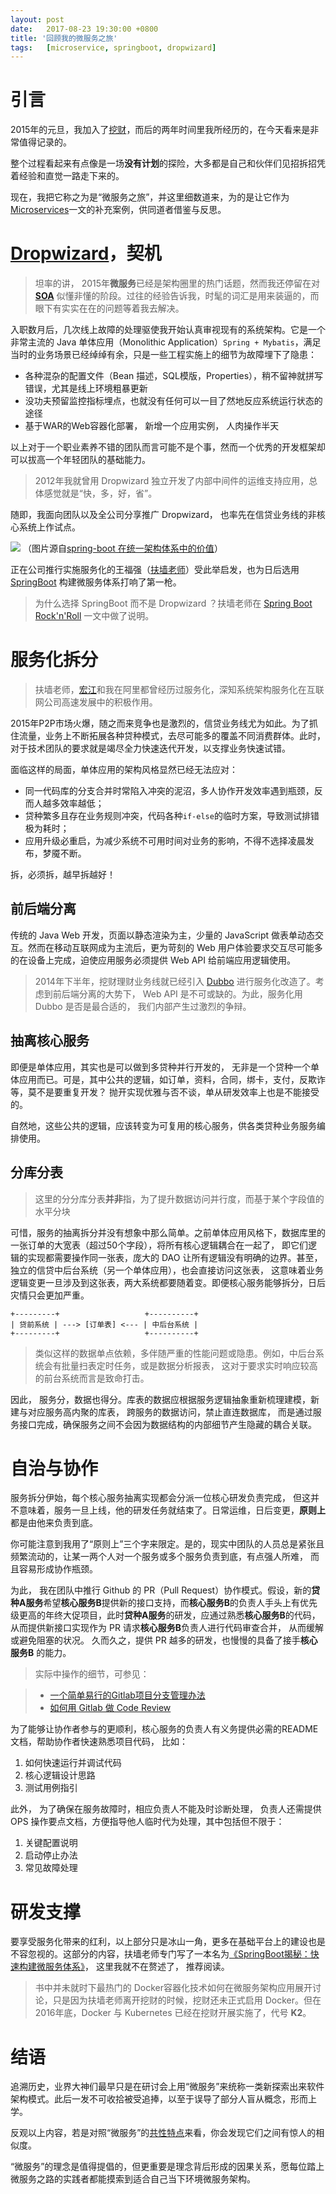 ```yaml
---
layout:	post
date: 	2017-08-23 19:30:00 +0800
title: '回顾我的微服务之旅'
tags:	[microservice, springboot, dropwizard]
---
```


# 引言

2015年的元旦，我加入了[挖财](http://www.wacai.com/)，而后的两年时间里我所经历的，在今天看来是非常值得记录的。

整个过程看起来有点像是一场**没有计划**的探险，大多都是自己和伙伴们见招拆招凭着经验和直觉一路走下来的。

现在，我把它称之为是“微服务之旅”，并这里细数道来，为的是让它作为[Microservices][ms]一文的补充案例，供同道者借鉴与反思。

<!--more-->

# [Dropwizard](http://www.dropwizard.io/1.1.4/docs/)，契机

> 坦率的讲， 2015年**微服务**已经是架构圈里的热门话题，然而我还停留在对 [**SOA**](https://martinfowler.com/bliki/ServiceOrientedAmbiguity.html) 似懂非懂的阶段。过往的经验告诉我，时髦的词汇是用来装逼的，而眼下有实实在在的问题等着我去解决。

入职数月后，几次线上故障的处理驱使我开始认真审视现有的系统架构。它是一个非常主流的 Java 单体应用（Monolithic Application）`Spring + Mybatis`，满足当时的业务场景已经绰绰有余，只是一些工程实施上的细节为故障埋下了隐患：

* 各种混杂的配置文件（Bean 描述，SQL模版，Properties），稍不留神就拼写错误，尤其是线上环境粗暴更新
* 没功夫预留监控指标埋点，也就没有任何可以一目了然地反应系统运行状态的途径
* 基于WAR的Web容器化部署， 新增一个应用实例， 人肉操作半天

以上对于一个职业素养不错的团队而言可能不是个事，然而一个优秀的开发框架却可以拔高一个年轻团队的基础能力。

> 2012年我就曾用 Dropwizard 独立开发了内部中间件的运维支持应用，总体感觉就是“快，多，好，省”。

随即，我面向团队以及全公司分享推广 Dropwizard， 也率先在信贷业务线的非核心系统上作试点。

![](media/15035744851157.jpg)
（图片源自[spring-boot 在统一架构体系中的价值](https://speakerdeck.com/zhongl/spring-boot-zai-tong-jia-gou-ti-xi-zhong-de-jie-zhi)）

正在公司推行实施服务化的王福强（[扶墙老师](https://afoo.me/)）受此举启发，也为日后选用 [SpringBoot](http://projects.spring.io/spring-boot/) 构建微服务体系打响了第一枪。

> 为什么选择 SpringBoot 而不是 Dropwizard ？扶墙老师在 [Spring Boot Rock'n'Roll](https://afoo.me/posts/2015-07-09-how-spring-boot-works.html) 一文中做了说明。

# 服务化拆分

> 扶墙老师，[宏江](http://hongjiang.info/)和我在阿里都曾经历过服务化，深知系统架构服务化在互联网公司高速发展中的积极作用。
 
2015年P2P市场火爆，随之而来竞争也是激烈的，信贷业务线尤为如此。为了抓住流量，业务上不断拓展各种贷种模式，去尽可能多的覆盖不同消费群体。此时，对于技术团队的要求就是竭尽全力快速迭代开发，以支撑业务快速试错。

面临这样的局面，单体应用的架构风格显然已经无法应对：

* 同一代码库的分支合并时常陷入冲突的泥沼，多人协作开发效率遇到瓶颈，反而人越多效率越低；
* 贷种繁多且存在业务规则冲突，代码各种`if-else`的临时方案，导致测试排错极为耗时；
* 应用升级必重启，为减少系统不可用时间对业务的影响，不得不选择凌晨发布，梦魇不断。

拆，必须拆，越早拆越好！

## 前后端分离

传统的 Java Web 开发，页面以静态渲染为主，少量的 JavaScript 做表单动态交互。然而在移动互联网成为主流后，更为苛刻的 Web 用户体验要求交互尽可能多的在设备上完成，迫使应用服务必须提供 Web API 给前端应用逻辑使用。

> 2014年下半年，挖财理财业务线就已经引入 [Dubbo](http://dubbo.io/) 进行服务化改造了。考虑到前后端分离的大势下， Web API 是不可或缺的。为此，服务化用 Dubbo 是否是最合适的， 我们内部产生过激烈的争辩。

## 抽离核心服务

即便是单体应用，其实也是可以做到多贷种并行开发的， 无非是一个贷种一个单体应用而已。可是，其中公共的逻辑，如订单，资料，合同，绑卡，支付，反欺诈等，莫不是要重复开发？ 抛开实现优雅与否不谈，单从研发效率上也是不能接受的。

自然地，这些公共的逻辑，应该转变为可复用的核心服务，供各类贷种业务服务编排使用。

## 分库分表

> 这里的分分库分表**并非**指，为了提升数据访问并行度，而基于某个字段值的水平分块

可惜，服务的抽离拆分并没有想象中那么简单。之前单体应用风格下，数据库里的一张订单的大宽表（超过50个字段），将所有核心逻辑耦合在一起了， 即它们逻辑的实现都需要操作同一张表，庞大的 DAO 让所有逻辑没有明确的边界。甚至，独立的信贷中后台系统（另一个单体应用），也会直接访问这张表， 这意味着业务逻辑变更一旦涉及到这张表，两大系统都要随着变。即便核心服务能够拆分，日后灾情只会更加严重。

```
+---------+                   +----------+
| 贷前系统 | ---> [订单表] <--- | 中后台系统 |
+---------+                   +----------+
```

> 类似这样的数据单点依赖，多伴随严重的性能问题或隐患。例如，中后台系统会有批量扫表定时任务，或是数据分析报表， 这对于要求实时响应较高的前台系统而言是致命打击。

因此， 服务分，数据也得分。库表的数据应根据服务逻辑抽象重新梳理建模，新建与对应服务高内聚的库表， 跨服务的数据访问，禁止直连数据库， 而是通过服务接口完成，确保服务之间不会因为数据结构的内部细节产生隐藏的耦合关联。

# 自治与协作

服务拆分伊始，每个核心服务抽离实现都会分派一位核心研发负责完成， 但这并不意味着，服务一旦上线，他的研发任务就结束了。日常运维，日后变更，**原则上**都是由他来负责到底。

你可能注意到我用了“原则上”三个字来限定。是的，现实中团队的人员总是紧张且频繁流动的，让某一两个人对一个服务或多个服务负责到底，有点强人所难， 而且容易形成协作瓶颈。

为此， 我在团队中推行 Github 的 PR（Pull Request）协作模式。假设，新的**贷种A服务**希望**核心服务B**提供新的接口支持，而**核心服务B**的负责人手头上有优先级更高的年终大促项目，此时**贷种A服务**的研发，应通过熟悉**核心服务B**的代码，从而提供新接口实现作为 PR 请求**核心服务B**负责人进行代码审查合并， 从而缓解或避免阻塞的状况。 久而久之，提供 PR 越多的研发，也慢慢的具备了接手**核心服务B** 的能力。

> 实际中操作的细节，可参见：

> * [一个简单易行的Gitlab项目分支管理办法](https://zhongl.github.io/2016/06/03/a-simple-strategy-of-branch-management/)
> * [如何用 Gitlab 做 Code Review](https://zhongl.github.io/2016/05/17/how-to-review-code-by-using-gitlab/)

为了能够让协作者参与的更顺利，核心服务的负责人有义务提供必需的README文档，帮助协作者快速熟悉项目代码， 比如：

1. 如何快速运行并调试代码
2. 核心逻辑设计思路
3. 测试用例指引

此外， 为了确保在服务故障时，相应负责人不能及时诊断处理， 负责人还需提供 OPS 操作要点文档，方便指导他人临时代为处理，其中包括但不限于：

1. 关键配置说明
2. 启动停止办法
3. 常见故障处理

# 研发支撑

要享受服务化带来的红利，以上部分只是冰山一角，更多在基础平台上的建设也是不容忽视的。这部分的内容，扶墙老师专门写了一本名为[《SpringBoot揭秘：快速构建微服务体系》](https://www.amazon.cn/dp/B01FSA1140)， 这里我就不在赘述了， 推荐阅读。

> 书中并未就时下最热门的 Docker容器化技术如何在微服务架构应用展开讨论，只是因为扶墙老师离开挖财的时候，挖财还未正式启用 Docker。但在2016年底，Docker 与 Kubernetes 已经在挖财开展实施了，代号 **K2**。

# 结语

追溯历史，业界大神们最早只是在研讨会上用“微服务”来统称一类新探索出来软件架构模式。此后一发不可收拾被受追捧，以至于误导了部分人盲从概念，形而上学。

反观以上内容，若是对照“微服务”的[共性特点](https://martinfowler.com/microservices/#what)来看，你会发现它们之间有惊人的相似度。

“微服务”的理念是值得提倡的，但更重要是理念背后形成的因果关系，愿每位踏上微服务之路的实践者都能摸索到适合自己当下环境微服务架构。

[ms]: https://martinfowler.com/articles/microservices.html


